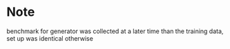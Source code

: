 # Note

benchmark for generator was collected at a later time than the training data, set up was identical otherwise
